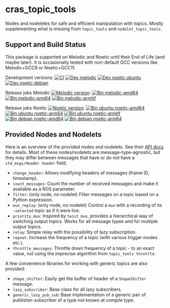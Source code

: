 # cras\_topic\_tools

Nodes and nodeletes for safe and efficient manipulation with topics.
Mostly supplementing what is missing from `topic_tools` and `nodelet_topic_tools`.

## Support and Build Status

This package is supported on Melodic and Noetic until their End of Life (and maybe later). It is occasionally tested with non-default GCC versions like Melodic+GCC8 or Noetic+GCC11.

Development versions: [![CI](https://github.com/ctu-vras/ros-utils/actions/workflows/ci.yaml/badge.svg)](https://github.com/ctu-vras/ros-utils/actions/workflows/ci.yaml)
[![Dev melodic](https://build.ros.org/job/Mdev__cras_ros_utils__ubuntu_bionic_amd64/badge/icon?subject=melodic+ubuntu)](https://build.ros.org/job/Mdev__cras_ros_utils__ubuntu_bionic_amd64/)
[![Dev noetic ubuntu](https://build.ros.org/job/Ndev__cras_ros_utils__ubuntu_focal_amd64/badge/icon?subject=noetic+ubuntu)](https://build.ros.org/job/Ndev__cras_ros_utils__ubuntu_focal_amd64/)
[![Dev noetic debian](https://build.ros.org/job/Ndev_db__cras_ros_utils__debian_buster_amd64/badge/icon?subject=noetic+debian)](https://build.ros.org/job/Ndev_db__cras_ros_utils__debian_buster_amd64/)

Release jobs Melodic
[![Melodic version](https://img.shields.io/ros/v/melodic/cras_ros_utils)](http://packages.ros.org/ros/ubuntu/pool/main/r/ros-melodic-cras-cpp-common/):
[![Bin melodic-amd64](https://build.ros.org/job/Mbin_uB64__cras_topic_tools__ubuntu_bionic_amd64__binary/badge/icon?subject=bionic+amd64)](https://build.ros.org/job/Mbin_uB64__cras_topic_tools__ubuntu_bionic_amd64__binary/)
[![Bin melodic-arm64](https://build.ros.org/job/Mbin_ubv8_uBv8__cras_topic_tools__ubuntu_bionic_arm64__binary/badge/icon?subject=bionic+arm64)](https://build.ros.org/job/Mbin_ubv8_uBv8__cras_topic_tools__ubuntu_bionic_arm64__binary/)
[![Bin melodic-armhf](https://build.ros.org/job/Mbin_ubhf_uBhf__cras_topic_tools__ubuntu_bionic_armhf__binary/badge/icon?subject=bionic+armhf)](https://build.ros.org/job/Mbin_ubhf_uBhf__cras_topic_tools__ubuntu_bionic_armhf__binary/)

Release jobs Noetic
[![Noetic version](https://img.shields.io/ros/v/noetic/cras_ros_utils)](http://packages.ros.org/ros/ubuntu/pool/main/r/ros-noetic-cras-cpp-common/):
[![Bin ubuntu noetic-amd64](https://build.ros.org/job/Nbin_uF64__cras_topic_tools__ubuntu_focal_amd64__binary/badge/icon?subject=focal+amd64)](https://build.ros.org/job/Nbin_uF64__cras_topic_tools__ubuntu_focal_amd64__binary/)
[![Bin ubuntu noetic-arm64](https://build.ros.org/job/Nbin_ufv8_uFv8__cras_topic_tools__ubuntu_focal_arm64__binary/badge/icon?subject=focal+arm64)](https://build.ros.org/job/Nbin_ufv8_uFv8__cras_topic_tools__ubuntu_focal_arm64__binary/)
[![Bin ubuntu noetic-armhf](https://build.ros.org/job/Nbin_ufhf_uFhf__cras_topic_tools__ubuntu_focal_armhf__binary/badge/icon?subject=focal+armhf)](https://build.ros.org/job/Nbin_ufhf_uFhf__cras_topic_tools__ubuntu_focal_armhf__binary/)
[![Bin debian noetic-amd64](https://build.ros.org/job/Nbin_db_dB64__cras_topic_tools__debian_buster_amd64__binary/badge/icon?subject=buster+amd64)](https://build.ros.org/job/Nbin_db_dB64__cras_topic_tools__debian_buster_amd64__binary/)
[![Bin debian noetic-arm64](https://build.ros.org/job/Nbin_dbv8_dBv8__cras_topic_tools__debian_buster_arm64__binary/badge/icon?subject=buster+arm64)](https://build.ros.org/job/Nbin_dbv8_dBv8__cras_topic_tools__debian_buster_arm64__binary/)

## Provided Nodes and Nodelets

Here is an overview of the provided nodes and nodelets. See their [API docs](https://docs.ros.org/en/api/cras_topic_tools/html/) for details.
Most of these nodes/nodelets are message-type-agnostic, but they may differ between messages that have or do not have a `std_msgs/Header header` field.

- `change_header`: Allows modifying headers of messages (frame ID, timestamp).
- `count_messages`: Count the number of received messages and make it available as a ROS parameter.
- `filter`: (only node, no nodelet) Filter messages on a topic based on a Python expression.
- `mux_replay`: (only node, no nodelet) Control a `mux` with a recording of its `~selected` topic as if it were live.
- `priority_mux`: Inspired by `twist_mux`, provides a hierarchical way of switching output topics. Works for all message types and for multiple output topics.
- `relay`: Simple relay with the possibility of lazy subscription.
- `repeat`: Increase the frequency of a topic (with various trigger modes etc.).
- `throttle_messages`: Throttle down frequency of a topic - to an exact value, not using the imprecise algorithm from `topic_tools throttle`.

A few convenience libraries for working with generic topics are also provided:

- `shape_shifter`: Easily get the buffer of header of a `ShapeShifter` message.
- `lazy_subscriber`: Base class for all lazy subscribers.
- `generic_lazy_pub_sub`: Base implementation of a generic pair of publisher-subscriber of a type not known at compile type.